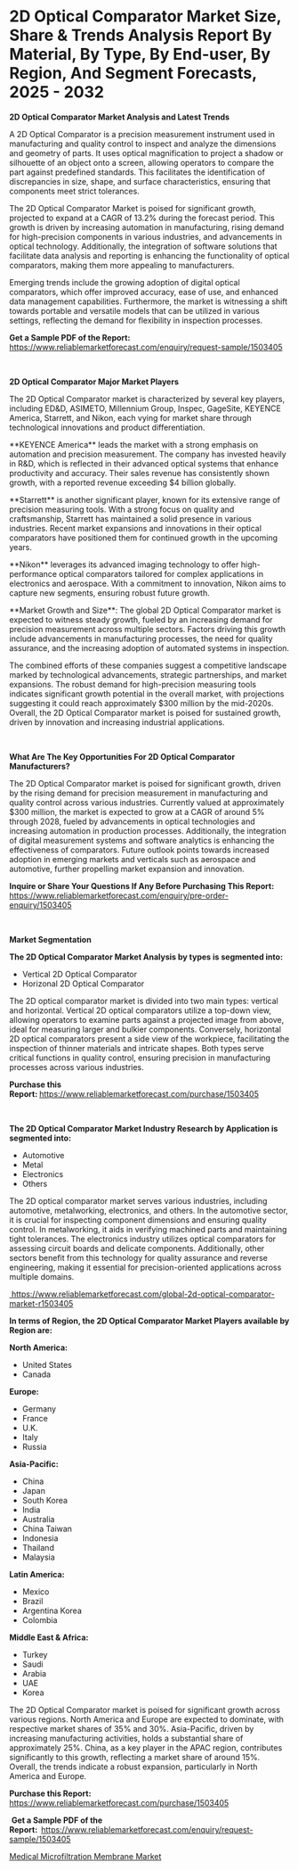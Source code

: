 <p><h1>2D Optical Comparator Market Size, Share & Trends Analysis Report By Material, By Type, By End-user, By Region, And Segment Forecasts, 2025 - 2032</h1></p><p><strong>2D Optical Comparator Market Analysis and Latest Trends</strong></p>
<p><p>A 2D Optical Comparator is a precision measurement instrument used in manufacturing and quality control to inspect and analyze the dimensions and geometry of parts. It uses optical magnification to project a shadow or silhouette of an object onto a screen, allowing operators to compare the part against predefined standards. This facilitates the identification of discrepancies in size, shape, and surface characteristics, ensuring that components meet strict tolerances.</p><p>The 2D Optical Comparator Market is poised for significant growth, projected to expand at a CAGR of 13.2% during the forecast period. This growth is driven by increasing automation in manufacturing, rising demand for high-precision components in various industries, and advancements in optical technology. Additionally, the integration of software solutions that facilitate data analysis and reporting is enhancing the functionality of optical comparators, making them more appealing to manufacturers.</p><p>Emerging trends include the growing adoption of digital optical comparators, which offer improved accuracy, ease of use, and enhanced data management capabilities. Furthermore, the market is witnessing a shift towards portable and versatile models that can be utilized in various settings, reflecting the demand for flexibility in inspection processes.</p></p>
<p><strong>Get a Sample PDF of the Report:&nbsp;</strong> <a href="https://www.reliablemarketforecast.com/enquiry/request-sample/1503405?utm_campaign=2750&utm_medium=2&utm_source=Github&utm_content=ia&utm_term=23032025&utm_id=2d-optical-comparator">https://www.reliablemarketforecast.com/enquiry/request-sample/1503405</a></p>
<p>&nbsp;</p>
<p><strong>2D Optical Comparator Major Market Players</strong></p>
<p><p>The 2D Optical Comparator market is characterized by several key players, including ED&D, ASIMETO, Millennium Group, Inspec, GageSite, KEYENCE America, Starrett, and Nikon, each vying for market share through technological innovations and product differentiation.</p><p>**KEYENCE America** leads the market with a strong emphasis on automation and precision measurement. The company has invested heavily in R&D, which is reflected in their advanced optical systems that enhance productivity and accuracy. Their sales revenue has consistently shown growth, with a reported revenue exceeding $4 billion globally.</p><p>**Starrett** is another significant player, known for its extensive range of precision measuring tools. With a strong focus on quality and craftsmanship, Starrett has maintained a solid presence in various industries. Recent market expansions and innovations in their optical comparators have positioned them for continued growth in the upcoming years.</p><p>**Nikon** leverages its advanced imaging technology to offer high-performance optical comparators tailored for complex applications in electronics and aerospace. With a commitment to innovation, Nikon aims to capture new segments, ensuring robust future growth.</p><p>**Market Growth and Size**: The global 2D Optical Comparator market is expected to witness steady growth, fueled by an increasing demand for precision measurement across multiple sectors. Factors driving this growth include advancements in manufacturing processes, the need for quality assurance, and the increasing adoption of automated systems in inspection.</p><p>The combined efforts of these companies suggest a competitive landscape marked by technological advancements, strategic partnerships, and market expansions. The robust demand for high-precision measuring tools indicates significant growth potential in the overall market, with projections suggesting it could reach approximately $300 million by the mid-2020s. Overall, the 2D Optical Comparator market is poised for sustained growth, driven by innovation and increasing industrial applications.</p></p>
<p>&nbsp;</p>
<p><strong>What Are The Key Opportunities For 2D Optical Comparator Manufacturers?</strong></p>
<p><p>The 2D Optical Comparator market is poised for significant growth, driven by the rising demand for precision measurement in manufacturing and quality control across various industries. Currently valued at approximately $300 million, the market is expected to grow at a CAGR of around 5% through 2028, fueled by advancements in optical technologies and increasing automation in production processes. Additionally, the integration of digital measurement systems and software analytics is enhancing the effectiveness of comparators. Future outlook points towards increased adoption in emerging markets and verticals such as aerospace and automotive, further propelling market expansion and innovation.</p></p>
<p><strong>Inquire or Share Your Questions If Any Before Purchasing This Report:</strong> <a href="https://www.reliablemarketforecast.com/enquiry/pre-order-enquiry/1503405?utm_campaign=2750&utm_medium=2&utm_source=Github&utm_content=ia&utm_term=23032025&utm_id=2d-optical-comparator">https://www.reliablemarketforecast.com/enquiry/pre-order-enquiry/1503405</a></p>
<p>&nbsp;</p>
<p><strong>Market Segmentation</strong></p>
<p><strong>The 2D Optical Comparator Market Analysis by types is segmented into:</strong></p>
<p><ul><li>Vertical 2D Optical Comparator</li><li>Horizonal 2D Optical Comparator</li></ul></p>
<p><p>The 2D optical comparator market is divided into two main types: vertical and horizontal. Vertical 2D optical comparators utilize a top-down view, allowing operators to examine parts against a projected image from above, ideal for measuring larger and bulkier components. Conversely, horizontal 2D optical comparators present a side view of the workpiece, facilitating the inspection of thinner materials and intricate shapes. Both types serve critical functions in quality control, ensuring precision in manufacturing processes across various industries.</p></p>
<p><strong>Purchase this Report:&nbsp;</strong><a href="https://www.reliablemarketforecast.com/purchase/1503405?utm_campaign=2750&utm_medium=2&utm_source=Github&utm_content=ia&utm_term=23032025&utm_id=2d-optical-comparator">https://www.reliablemarketforecast.com/purchase/1503405</a></p>
<p>&nbsp;</p>
<p><strong>The 2D Optical Comparator Market Industry Research by Application is segmented into:</strong></p>
<p><ul><li>Automotive</li><li>Metal</li><li>Electronics</li><li>Others</li></ul></p>
<p><p>The 2D optical comparator market serves various industries, including automotive, metalworking, electronics, and others. In the automotive sector, it is crucial for inspecting component dimensions and ensuring quality control. In metalworking, it aids in verifying machined parts and maintaining tight tolerances. The electronics industry utilizes optical comparators for assessing circuit boards and delicate components. Additionally, other sectors benefit from this technology for quality assurance and reverse engineering, making it essential for precision-oriented applications across multiple domains.</p></p>
<p><a href="https://www.reliablemarketforecast.com/global-2d-optical-comparator-market-r1503405?utm_campaign=2750&utm_medium=2&utm_source=Github&utm_content=ia&utm_term=23032025&utm_id=2d-optical-comparator">&nbsp;https://www.reliablemarketforecast.com/global-2d-optical-comparator-market-r1503405</a></p>
<p><strong>In terms of Region, the 2D Optical Comparator Market Players available by Region are:</strong></p>
<p>
    <p> <strong> North America: </strong>
        <ul>
            <li>United States</li>
            <li>Canada</li>
        </ul>
        </p> 
    <p> <strong> Europe: </strong>
        <ul>
            <li>Germany</li>
            <li>France</li>
            <li>U.K.</li>
            <li>Italy</li>
            <li>Russia</li>
        </ul>
        </p> 
    <p> <strong> Asia-Pacific: </strong>
        <ul>
            <li>China</li>
            <li>Japan</li>
            <li>South Korea</li>
            <li>India</li>
            <li>Australia</li>
            <li>China Taiwan</li>
            <li>Indonesia</li>
            <li>Thailand</li>
            <li>Malaysia</li>
        </ul>
        </p> 
    <p> <strong> Latin America: </strong>
        <ul>
            <li>Mexico</li>
            <li>Brazil</li>
            <li>Argentina Korea</li>
            <li>Colombia</li>
        </ul>
        </p> 
    <p> <strong> Middle East & Africa: </strong>
        <ul>
            <li>Turkey</li>
            <li>Saudi</li>
            <li>Arabia</li>
            <li>UAE</li>
            <li>Korea</li>
        </ul>
    </p>
    </p>
<p><p>The 2D Optical Comparator market is poised for significant growth across various regions. North America and Europe are expected to dominate, with respective market shares of 35% and 30%. Asia-Pacific, driven by increasing manufacturing activities, holds a substantial share of approximately 25%. China, as a key player in the APAC region, contributes significantly to this growth, reflecting a market share of around 15%. Overall, the trends indicate a robust expansion, particularly in North America and Europe.</p></p>
<p><strong>Purchase this Report: </strong><a href="https://www.reliablemarketforecast.com/purchase/1503405?utm_campaign=2750&utm_medium=2&utm_source=Github&utm_content=ia&utm_term=23032025&utm_id=2d-optical-comparator">https://www.reliablemarketforecast.com/purchase/1503405</a></p>
<p>&nbsp;<strong>Get a Sample PDF of the Report:&nbsp;&nbsp;</strong><a href="https://www.reliablemarketforecast.com/enquiry/request-sample/1503405?utm_campaign=2750&utm_medium=2&utm_source=Github&utm_content=ia&utm_term=23032025&utm_id=2d-optical-comparator">https://www.reliablemarketforecast.com/enquiry/request-sample/1503405</a></p>
<p><strong></strong></p>
<p><p><a href="https://github.com/abantolemox08/Market-Research-Report-List-1/blob/main/medical-microfiltration-membrane-market.md?utm_campaign=2750&utm_medium=2&utm_source=Github&utm_content=ia&utm_term=23032025&utm_id=2d-optical-comparator">Medical Microfiltration Membrane Market</a></p></p>